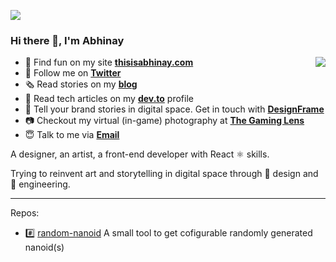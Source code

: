 ![](./public/images/Hi%40neutral.svg)

### Hi there 👋, I'm Abhinay 

<img align="right" src="https://github-readme-stats.vercel.app/api?username=thisisabhinay&title_color=fff&text_color=fff&icon_color=ccc&bg_color=000&hide_title=true&show_icons=true" />

- 🍭 Find fun on my site [**thisisabhinay.com**](https://thisisabhinay.com/)
- 🌱 Follow me on [**Twitter**](https://twitter.com/thisisabhinay)
- 🗞 Read stories on my [**blog**](https://thisisabhinay.com/blog)
- 📔 Read tech articles on my [**dev.to**](https://https://dev.to/thisisabhinay) profile
- 💯 Tell your brand stories in digital space. Get in touch with [**DesignFrame**](https://designframe.org/)
- 📷 Checkout my virtual (in-game) photography at [**The Gaming Lens**](https://thegaminglens.com)
- 😇 Talk to me via [**Email**](mailto:contact@thisisabhinay.com)

A designer, an artist, a front-end developer with React ⚛️ skills.

Trying to reinvent art and storytelling in digital space through :art: design and :triangular_ruler: engineering.

---

Repos:

<!-- - 🧿 [hugo-folio](https://github.com/thisisabhinay/hugo-folio) A simple, clean and flexible hugo theme for portfolio website -->
- #️⃣ [random-nanoid](https://github.com/thisisabhinay/random-nanoid) A small tool to get cofigurable randomly generated nanoid(s)
<!-- - 🏏 [editable-block](https://github.com/thisisabhinay/editable-block) NPM package to insert out-of-the-box editable div(s) into your next project.
- 🏏 [random-stuff](https://github.com/thisisabhinay/random-stuff) NPM package that will generate random natural content for rapid development. This includes content like people names, addresses, bio etc. Random Ids, placeholders, words, content blocks, colors etc. -->